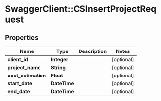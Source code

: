 # SwaggerClient::CSInsertProjectRequest

## Properties
Name | Type | Description | Notes
------------ | ------------- | ------------- | -------------
**client_id** | **Integer** |  | [optional] 
**project_name** | **String** |  | [optional] 
**cost_estimation** | **Float** |  | [optional] 
**start_date** | **DateTime** |  | [optional] 
**end_date** | **DateTime** |  | [optional] 


